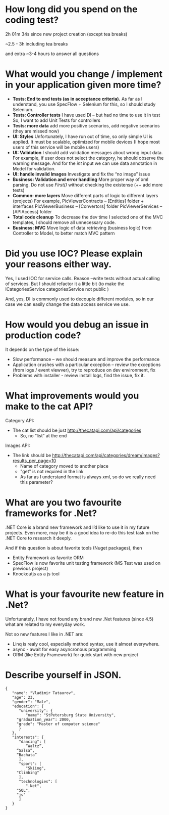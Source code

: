 ﻿# How long did you spend on the coding test?
2h 01m 34s since new project creation (except tea breaks)

~2.5 - 3h including tea breaks

and extra ~3-4 hours to answer all questions

# What would you change / implement in your application given more time?
* __Tests: End to end tests (as in acceptance criteria).__
As far as I understand, you use SpecFlow + Selenium for this, so I should study Selenium.
* __Tests: Controller tests__
I have used DI – but had no time to use it in test
So, I want to add Unit Tests for controllers
* __Tests: more data__
add more positive scenarios, add negative scenarios (they are missed now)
* __UI: Styles__
Unfortunately, I have run out of time, so only simple UI is applied.
It must be scalable, optimized for mobile devices (I hope most users of this service will be mobile users)
* __UI: Validation__
I should add validation messages about wrong input data.
For example, if user does not select the category, he should observe the warning message.
And for the _int_ input we can use data annotation in Model for validation.
* __UI: handle invalid Images__
Investigate and fix the “no image” issue
* __Business: Validation and error handling__
More proper way of xml parsing.
Do not use _First()_ without checking the existense (++ add more tests)
* __Common: more layers__
Move different parts of logic to different layers (projects)
For example, 
PicViewerContracts – [Entities] folder + interfaces
PicViewerBusiness – [Convertors] folder
PicViewerServices – [APIAccess] folder
* __Total code cleanup__
To decrease the dev time I selected one of the MVC templates, I should remove all unnecessary code.
* __Business: MVC__
Move logic of data retrieving (business logic) from Controller to Model, to better match MVC pattern 

# Did you use IOC? Please explain your reasons either way.
Yes, I used IOC for service calls.
Reason –write tests without actual calling of services.
But I should refactor it a little bit (to make the ICategoriesService categoriesService not public )

And, yes, DI is commonly used to decouple different modules, so in our case we can easily change the data access service we use.

# How would you debug an issue in production code?
It depends on the type of the issue:
* Slow performance – we should measure and improve the performance
* Application crushes with a particular exception – review the exceptions (from logs / event viewver), try to reproduce on dev environment, fix
* Problems with installer - review install logs, find the issue, fix it.

# What improvements would you make to the cat API?
Category API:
* The cat list should be just http://thecatapi.com/api/categories
	* So, no “list” at the end

Images API:
* The link should be http://thecatapi.com/api/categories/dream/images?results_per_page=10
	* Name of category moved to another place
	* "get" is not required in the link
	* As far as I understand format is always xml, so do we really need this parameter?

# What are you two favourite frameworks for .Net?

.NET Core is a brand new framework and I’d like to use it in my future projects.
Even more, may be it is a good idea to re-do this test task on the .NET Core to research it deeply.

And if this question is about favorite tools (Nuget packages), then
* Entity Framework as favorite ORM
* SpecFlow is now favorite unit testing framework (MS Test was used on previous project)
* Knockoutjs as a js tool 

# What is your favourite new feature in .Net?
Unfortunately, I have not found any brand new .Net features (since 4.5) what are related to my everyday work.

Not so new features I like in .NET are:
* Linq is realy cool, especially method syntax, use it almost everywhere.
* async - await for easy asyncronous programming
* ORM (like Entity Framework) for quick start with new project

# Describe yourself in JSON.
```
{
   "name": "Vladimir Tataurov",
   "age": 23,
   "gender": "Male",
   "education": {
      "university": {
         "name": "StPetersburg State University",
	 "graduation_year": 2000,
	 "grade": "Master of computer science"
      }
   },
   "interests": {
      "dancing": [
         “Waltz”,
	 “Salsa”,
	 “Bachata”
      ],
      "sport": [
         "Skiing",
	 "Climbing"
      ],
      "technologies": [
         ".Net",
	 "SQL",
	 "js"
      ]
   }
}
```
